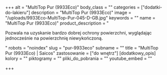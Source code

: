 +++
alt = "MultiTop Pur (9933Eco)"
body_class = ""
categories = ["dodatki-do-lakieru"]
description = "MultiTop Pur (9933Eco)"
image = "/uploads/9933Eco-MultiTop-Pur-045-D-GB.jpg"
keywords = ""
name = "MultiTop Pur (9933Eco)"
product_description = "<p>Pozwala na uzyskanie bardzo dobrej ochrony powierzchni, wyglądając jednocześnie na powierzchnię niewykończoną.</p>"
robots = "noindex"
slug = "pur-9933eco"
subname = ""
title = "MultiTop Pur (9933Eco) | Saicos"
zastosowanie = ["do wnętrz"]
[dodatkowy_opis]
kolory = ""
piktogramy = ""
pliki_do_pobrania = ""
youtube_embed = ""

+++
